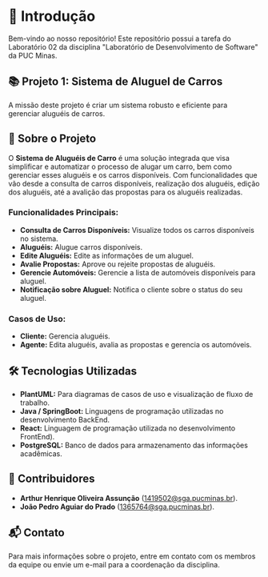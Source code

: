#  📝 Introdução

Bem-vindo ao nosso repositório! Este repositório possui a tarefa do Laboratório 02 da disciplina "Laboratório de Desenvolvimento de Software" da PUC Minas. 

## 📚 Projeto 1:  Sistema de Aluguel de Carros

A missão deste projeto é criar um sistema robusto e eficiente para gerenciar aluguéis de carros.

## 🚀 Sobre o Projeto

O **Sistema de Aluguéis de Carro** é uma solução integrada que visa simplificar e automatizar o processo de alugar um carro, bem como gerenciar esses aluguéis e os carros disponíveis. 
Com funcionalidades que vão desde a consulta de carros disponíveis, realização dos aluguéis, edição dos aluguéis, até a avalição das propostas para os aluguéis realizadas.

### Funcionalidades Principais:

- **Consulta de Carros Disponíveis:** Visualize todos os carros disponíveis no sistema.
- **Aluguéis:** Alugue carros disponíveis.
- **Edite Aluguéis:** Edite as informações de um aluguel.
- **Avalie Propostas:** Aprove ou rejeite propostas de aluguéis.
- **Gerencie Automóveis:** Gerencie a lista de automóveis disponíveis para aluguel.
- **Notificação sobre Aluguel:** Notifica o cliente sobre o status do seu aluguel.

### Casos de Uso:

- **Cliente:** Gerencia aluguéis.
- **Agente:** Edita aluguéis, avalia as propostas e gerencia os automóveis.

## 🛠️ Tecnologias Utilizadas

- **PlantUML:** Para diagramas de casos de uso e visualização de fluxo de trabalho.
- **Java / SpringBoot:** Linguagens de programação utilizadas no desenvolvimento BackEnd.
- **React:** Linguagem de programação utilizada no desenvolvimento FrontEnd).
- **PostgreSQL:** Banco de dados para armazenamento das informações acadêmicas.

## 🤝 Contribuidores

- **Arthur Henrique Oliveira Assunção** (1419502@sga.pucminas.br).
- **João Pedro Aguiar do Prado** (1365764@sga.pucminas.br).

## 📬 Contato

Para mais informações sobre o projeto, entre em contato com os membros da equipe ou envie um e-mail para a coordenação da disciplina.

